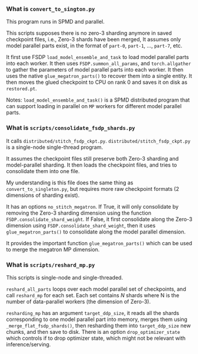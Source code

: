 ### What is `convert_to_sington.py`
This program runs in SPMD and parallel.

This scripts supposes there is no zero-3 sharding anymore in saved checkpoint files, i.e., Zero-3 shards have been merged, 
It assumes only model parallel parts exist, in the format of `part-0`, `part-1`, ..., `part-7`, etc.

It first use FSDP `load_model_ensemble_and_task` to load model parallel parts into each worker.
It then uses `FSDP.summon_all_params`, and `torch.allgather` to gather the parameters of model parallel parts into each worker.
It then uses the native `glue_megatron_parts()` to recover them into a single entity.
It then moves the glued checkpoint to CPU on rank 0 and saves it on disk as `restored.pt`. 

Notes: `load_model_ensemble_and_task()` is a SPMD distributed program that can support loading in parallel on `MP` workers for different model parallel parts.


### What is `scripts/consolidate_fsdp_shards.py`

It calls `distributed/stitch_fsdp_ckpt.py`.
`distributed/stitch_fsdp_ckpt.py` is a single-node single-thread program. 

It assumes the checkpoint files still preserve both Zero-3 sharding and model-parallel sharding.
It then loads the checkpoint files, and tries to consolidate them into one file. 

My understanding is this file does the same thing as `convert_to_singleton.py`, but 
requires more raw checkpoint formats (2 dimensions of sharding exist).

It has an options `no_stitch_megatron`. If True, it will only consolidate by removing the Zero-3 sharding dimension using the function `FSDP.consolidate_shard_weight`. 
If False, it first consolidate along the Zero-3 dimension using `FSDP.consolidate_shard_weight`, then it uses `glue_megatron_parts()` to consolidate along the model
parallel dimension.

It provides the important function `glue_megatron_parts()` which can be used to merge the megatron MP dimension.


### What is `scripts/reshard_mp.py`
This scripts is single-node and single-threaded.

`reshard_all_parts` loops over each model parallel set of checkpoints, and call `reshard_mp` for each set.
Each set contains *N* shards where N is the number of data-parallel workers (the dimension of Zero-3).

`resharding_mp` has an argument `target_ddp_size`, it reads all the shards corresponding to one model parallel part into
memory, merges them using `_merge_flat_fsdp_shards()`, then resharding them into `target_ddp_size` new chunks, and then save to disk. 
There is an option `drop_optimizer_state` which controls if to drop optimizer state, which might not be relevant with inference/serving.
